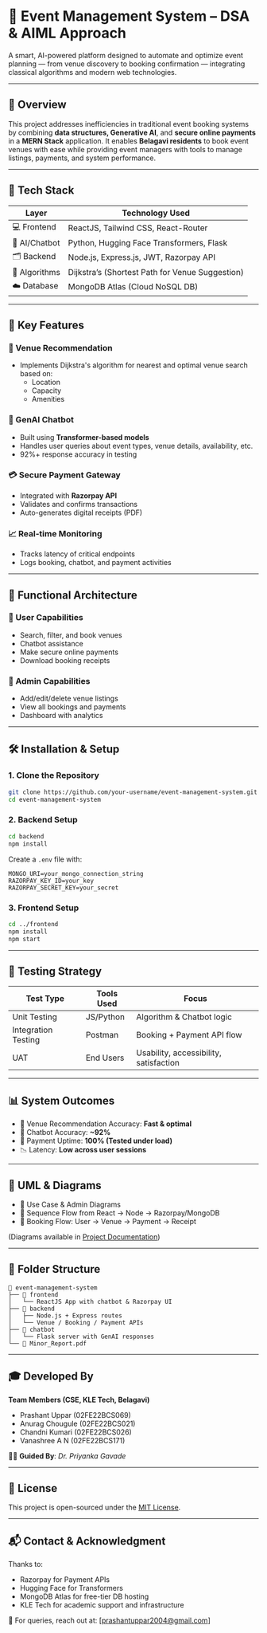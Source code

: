 
# 🎉 Event Management System – DSA & AIML Approach

A smart, AI-powered platform designed to automate and optimize event planning — from venue discovery to booking confirmation — integrating classical algorithms and modern web technologies.

---

## 🧩 Overview

This project addresses inefficiencies in traditional event booking systems by combining **data structures, Generative AI**, and **secure online payments** in a **MERN Stack** application. It enables **Belagavi residents** to book event venues with ease while providing event managers with tools to manage listings, payments, and system performance.

---

## 🔧 Tech Stack

| Layer          | Technology Used                                |
|----------------|------------------------------------------------|
| 💻 Frontend     | ReactJS, Tailwind CSS, React-Router            |
| 🧠 AI/Chatbot   | Python, Hugging Face Transformers, Flask       |
| 🗂️ Backend      | Node.js, Express.js, JWT, Razorpay API         |
| 🧮 Algorithms   | Dijkstra’s (Shortest Path for Venue Suggestion)|
| ☁️ Database     | MongoDB Atlas (Cloud NoSQL DB)                 |

---

## 🎯 Key Features

### 📍 Venue Recommendation
- Implements Dijkstra's algorithm for nearest and optimal venue search based on:
  - Location
  - Capacity
  - Amenities

### 💬 GenAI Chatbot
- Built using **Transformer-based models**
- Handles user queries about event types, venue details, availability, etc.
- 92%+ response accuracy in testing

### 💳 Secure Payment Gateway
- Integrated with **Razorpay API**
- Validates and confirms transactions
- Auto-generates digital receipts (PDF)

### 📈 Real-time Monitoring
- Tracks latency of critical endpoints
- Logs booking, chatbot, and payment activities

---

## 🧪 Functional Architecture

### 👤 User Capabilities
- Search, filter, and book venues
- Chatbot assistance
- Make secure online payments
- Download booking receipts

### 🔐 Admin Capabilities
- Add/edit/delete venue listings
- View all bookings and payments
- Dashboard with analytics

---

## 🛠️ Installation & Setup

### 1. Clone the Repository

```bash
git clone https://github.com/your-username/event-management-system.git
cd event-management-system
````

### 2. Backend Setup

```bash
cd backend
npm install
```

Create a `.env` file with:

```env
MONGO_URI=your_mongo_connection_string
RAZORPAY_KEY_ID=your_key
RAZORPAY_SECRET_KEY=your_secret
```

### 3. Frontend Setup

```bash
cd ../frontend
npm install
npm start
```

---

## 🧪 Testing Strategy

| Test Type           | Tools Used | Focus                                  |
| ------------------- | ---------- | -------------------------------------- |
| Unit Testing        | JS/Python  | Algorithm & Chatbot logic              |
| Integration Testing | Postman    | Booking + Payment API flow             |
| UAT                 | End Users  | Usability, accessibility, satisfaction |

---

## 📊 System Outcomes

* 🔎 Venue Recommendation Accuracy: **Fast & optimal**
* 🤖 Chatbot Accuracy: **\~92%**
* 💸 Payment Uptime: **100% (Tested under load)**
* 📉 Latency: **Low across user sessions**

---

## 📐 UML & Diagrams

* 🧾 Use Case & Admin Diagrams
* 🔁 Sequence Flow from React → Node → Razorpay/MongoDB
* 📌 Booking Flow: User → Venue → Payment → Receipt

(Diagrams available in [Project Documentation](./docs/Minor%20report.pdf))

---

## 📂 Folder Structure

```
📁 event-management-system
├── 📁 frontend
│   └── ReactJS App with chatbot & Razorpay UI
├── 📁 backend
│   ├── Node.js + Express routes
│   └── Venue / Booking / Payment APIs
├── 📁 chatbot
│   └── Flask server with GenAI responses
└── 📄 Minor_Report.pdf
```

---

## 🎓 Developed By

**Team Members (CSE, KLE Tech, Belagavi)**

* Prashant Uppar (02FE22BCS069)
* Anurag Chougule (02FE22BCS021)
* Chandni Kumari (02FE22BCS026)
* Vanashree A N (02FE22BCS171)

👨‍🏫 **Guided By**: *Dr. Priyanka Gavade*

---

## 📄 License

This project is open-sourced under the [MIT License](./LICENSE).

---

## 📬 Contact & Acknowledgment

Thanks to:

* Razorpay for Payment APIs
* Hugging Face for Transformers
* MongoDB Atlas for free-tier DB hosting
* KLE Tech for academic support and infrastructure

📧 For queries, reach out at: \[[prashantuppar2004@gmail.com](mailto:your-email@example.com)]


